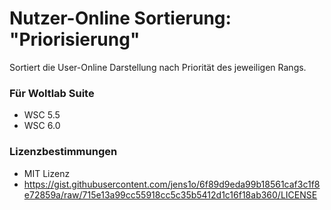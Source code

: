 # Nutzer-Online Sortierung: "Priorisierung"

Sortiert die User-Online Darstellung nach Priorität des jeweiligen Rangs.

### Für Woltlab Suite ###

* WSC 5.5
* WSC 6.0

### Lizenzbestimmungen ###

* MIT Lizenz
* https://gist.githubusercontent.com/jens1o/6f89d9eda99b18561caf3c1f8e72859a/raw/715e13a99cc55918cc5c35b5412d1c16f18ab360/LICENSE
